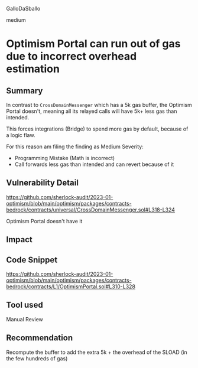 GalloDaSballo

medium

# Optimism Portal can run out of gas due to incorrect overhead estimation

## Summary

In contrast to `CrossDomainMessenger` which has a 5k gas buffer, the Optimism Portal doesn't, meaning all its relayed calls will have 5k+ less gas than intended.

This forces integrations (Bridge) to spend more gas by default, because of a logic flaw.

For this reason am filing the finding as Medium Severity:
- Programming Mistake (Math is incorrect)
- Call forwards less gas than intended and can revert because of it


## Vulnerability Detail

https://github.com/sherlock-audit/2023-01-optimism/blob/main/optimism/packages/contracts-bedrock/contracts/universal/CrossDomainMessenger.sol#L318-L324

Optimism Portal doesn't have it

## Impact

## Code Snippet

https://github.com/sherlock-audit/2023-01-optimism/blob/main/optimism/packages/contracts-bedrock/contracts/L1/OptimismPortal.sol#L310-L328

## Tool used

Manual Review

## Recommendation

Recompute the buffer to add the extra 5k + the overhead of the SLOAD (in the few hundreds of gas)
